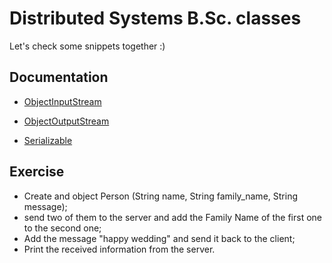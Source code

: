 # Distributed Systems B.Sc. classes

Let's check some snippets together :)

## Documentation
* [ObjectInputStream](https://docs.oracle.com/javase/7/docs/api/java/io/ObjectInputStream.html)

* [ObjectOutputStream](https://docs.oracle.com/javase/7/docs/api/java/io/ObjectOutputStream.html)

* [Serializable](https://docs.oracle.com/javase/7/docs/api/java/io/Serializable.html)

## Exercise
* Create and object Person (String name, String family_name, String message);
*  send two of them to the server and add the Family Name of the first one to the second one;
* Add the message "happy wedding"
and send it back to the client;
* Print the received information from the server.
